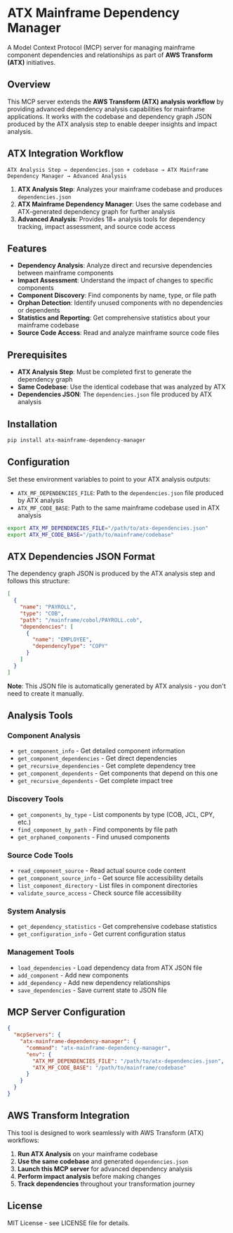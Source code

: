 # ATX Mainframe Dependency Manager

A Model Context Protocol (MCP) server for managing mainframe component dependencies and relationships as part of **AWS Transform (ATX)** initiatives.

## Overview

This MCP server extends the **AWS Transform (ATX) analysis workflow** by providing advanced dependency analysis capabilities for mainframe applications. It works with the codebase and dependency graph JSON produced by the ATX analysis step to enable deeper insights and impact analysis.

## ATX Integration Workflow

```
ATX Analysis Step → dependencies.json + codebase → ATX Mainframe Dependency Manager → Advanced Analysis
```

1. **ATX Analysis Step**: Analyzes your mainframe codebase and produces `dependencies.json`
2. **ATX Mainframe Dependency Manager**: Uses the same codebase and ATX-generated dependency graph for further analysis
3. **Advanced Analysis**: Provides 18+ analysis tools for dependency tracking, impact assessment, and source code access

## Features

- **Dependency Analysis**: Analyze direct and recursive dependencies between mainframe components
- **Impact Assessment**: Understand the impact of changes to specific components  
- **Component Discovery**: Find components by name, type, or file path
- **Orphan Detection**: Identify unused components with no dependencies or dependents
- **Statistics and Reporting**: Get comprehensive statistics about your mainframe codebase
- **Source Code Access**: Read and analyze mainframe source code files

## Prerequisites

- **ATX Analysis Step**: Must be completed first to generate the dependency graph
- **Same Codebase**: Use the identical codebase that was analyzed by ATX
- **Dependencies JSON**: The `dependencies.json` file produced by ATX analysis

## Installation

```bash
pip install atx-mainframe-dependency-manager
```

## Configuration

Set these environment variables to point to your ATX analysis outputs:

- `ATX_MF_DEPENDENCIES_FILE`: Path to the `dependencies.json` file produced by ATX analysis
- `ATX_MF_CODE_BASE`: Path to the same mainframe codebase used in ATX analysis

```bash
export ATX_MF_DEPENDENCIES_FILE="/path/to/atx-dependencies.json"
export ATX_MF_CODE_BASE="/path/to/mainframe/codebase"
```

## ATX Dependencies JSON Format

The dependency graph JSON is produced by the ATX analysis step and follows this structure:

```json
[
  {
    "name": "PAYROLL",
    "type": "COB", 
    "path": "/mainframe/cobol/PAYROLL.cob",
    "dependencies": [
      {
        "name": "EMPLOYEE",
        "dependencyType": "COPY"
      }
    ]
  }
]
```

**Note**: This JSON file is automatically generated by ATX analysis - you don't need to create it manually.

## Analysis Tools

### Component Analysis
- `get_component_info` - Get detailed component information
- `get_component_dependencies` - Get direct dependencies
- `get_recursive_dependencies` - Get complete dependency tree
- `get_component_dependents` - Get components that depend on this one
- `get_recursive_dependents` - Get complete impact tree

### Discovery Tools  
- `get_components_by_type` - List components by type (COB, JCL, CPY, etc.)
- `find_component_by_path` - Find components by file path
- `get_orphaned_components` - Find unused components

### Source Code Tools
- `read_component_source` - Read actual source code content
- `get_component_source_info` - Get source file accessibility details
- `list_component_directory` - List files in component directories
- `validate_source_access` - Check source file accessibility

### System Analysis
- `get_dependency_statistics` - Get comprehensive codebase statistics
- `get_configuration_info` - Get current configuration status

### Management Tools
- `load_dependencies` - Load dependency data from ATX JSON file
- `add_component` - Add new components
- `add_dependency` - Add new dependency relationships  
- `save_dependencies` - Save current state to JSON file

## MCP Server Configuration

```json
{
  "mcpServers": {
    "atx-mainframe-dependency-manager": {
      "command": "atx-mainframe-dependency-manager",
      "env": {
        "ATX_MF_DEPENDENCIES_FILE": "/path/to/atx-dependencies.json",
        "ATX_MF_CODE_BASE": "/path/to/mainframe/codebase"
      }
    }
  }
}
```

## AWS Transform Integration

This tool is designed to work seamlessly with AWS Transform (ATX) workflows:

1. **Run ATX Analysis** on your mainframe codebase
2. **Use the same codebase** and generated `dependencies.json` 
3. **Launch this MCP server** for advanced dependency analysis
4. **Perform impact analysis** before making changes
5. **Track dependencies** throughout your transformation journey

## License

MIT License - see LICENSE file for details.
